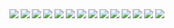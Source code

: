 <img src="Screenshot from 2017-07-26 16-03-33.png">
<img src="Screenshot from 2017-07-26 16-04-06.png">
<img src="Screenshot from 2017-07-26 16-04-20.png">
<img src="Screenshot from 2017-07-26 16-06-08.png">
<img src="Screenshot from 2017-07-26 16-06-57.png">
<img src="Screenshot from 2017-07-26 16-10-53.png">
<img src="Screenshot from 2017-07-26 16-18-54.png">
<img src="Screenshot from 2017-07-26 16-21-52.png">
<img src="Screenshot from 2017-07-26 16-23-49.png">
<img src="Screenshot from 2017-07-26 16-24-00.png">
<img src="Screenshot from 2017-07-26 19-48-12.png">
<img src="Screenshot from 2017-07-26 19-53-32.png">
<img src="Screenshot from 2017-07-26 19-53-56.png">
<img src="Screenshot from 2017-07-26 20-26-03.png">
